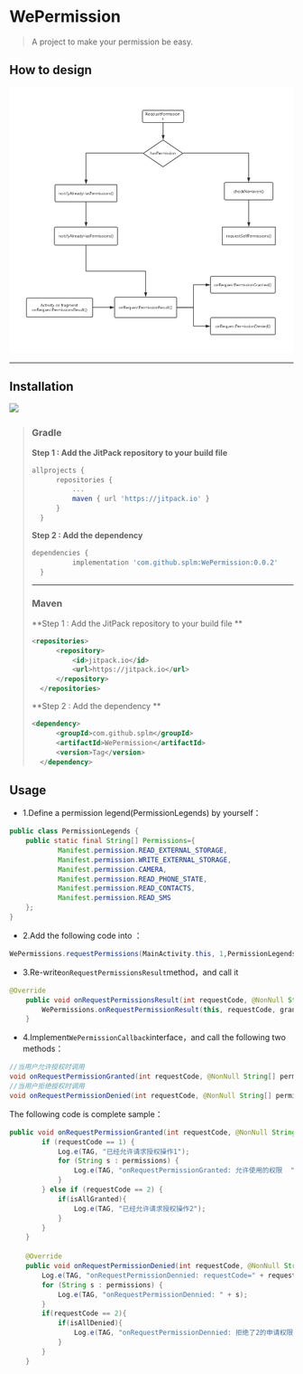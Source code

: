 # WePermission
> A project to make your permission be easy.

## How to design

![流程图](https://github.com/splm/WePermission/blob/master/WePermission%E6%B5%81%E7%A8%8B%E5%9B%BE.png)

--------------------------------------

## Installation

[![](https://jitpack.io/v/splm/WePermission.svg)](https://jitpack.io/#splm/WePermission)

> ### Gradle
>
> **Step 1 :  Add the JitPack repository to your build file**
>
> ```groovy
> allprojects {
> 		repositories {
> 			...
> 			maven { url 'https://jitpack.io' }
> 		}
> 	}
> ```
>
> **Step 2 : Add the dependency** 
>
> ```groovy
> dependencies {
> 	        implementation 'com.github.splm:WePermission:0.0.2'
> 	}
> ```
>
>
>
> --------------
>
> ### Maven
>
> **Step 1 :  Add the JitPack repository to your build file **
>
> ```xml
> <repositories>
> 		<repository>
> 		    <id>jitpack.io</id>
> 		    <url>https://jitpack.io</url>
> 		</repository>
> 	</repositories>
> ```
>
> **Step 2 :  Add the dependency **
>
> ```xml
> <dependency>
> 	    <groupId>com.github.splm</groupId>
> 	    <artifactId>WePermission</artifactId>
> 	    <version>Tag</version>
> 	</dependency>
> ```
>
>



## Usage

- 1.Define a permission legend(PermissionLegends)  by yourself：

```java
public class PermissionLegends {
    public static final String[] Permissions={
            Manifest.permission.READ_EXTERNAL_STORAGE,
            Manifest.permission.WRITE_EXTERNAL_STORAGE,
            Manifest.permission.CAMERA,
            Manifest.permission.READ_PHONE_STATE,
            Manifest.permission.READ_CONTACTS,
            Manifest.permission.READ_SMS
    };
}
```

- 2.Add the following code into ：

```java
WePermissions.requestPermissions(MainActivity.this, 1,PermissionLegends.Permissions);
```

- 3.Re-write`onRequestPermissionsResult`method，and call it

```java
@Override
    public void onRequestPermissionsResult(int requestCode, @NonNull String[] permissions, @NonNull int[] grantResults) {
        WePermissions.onRequestPermissionResult(this, requestCode, grantResults, permissions);
    }
```

- 4.Implement`WePermissionCallback`interface，and call the following two methods：

```java
//当用户允许授权时调用
void onRequestPermissionGranted(int requestCode, @NonNull String[] permissions, boolean isAllGranted);
//当用户拒绝授权时调用
void onRequestPermissionDenied(int requestCode, @NonNull String[] permissions,boolean isAllDenied);
```

The following code is complete sample：

```java
public void onRequestPermissionGranted(int requestCode, @NonNull String[] permissions, boolean isAllGranted) {
        if (requestCode == 1) {
            Log.e(TAG, "已经允许请求授权操作1");
            for (String s : permissions) {
                Log.e(TAG, "onRequestPermissionGranted: 允许使用的权限  " + s);
            }
        } else if (requestCode == 2) {
            if(isAllGranted){
                Log.e(TAG, "已经允许请求授权操作2");
            }
        }
    }

    @Override
    public void onRequestPermissionDenied(int requestCode, @NonNull String[] permissions,boolean isAllDenied) {
        Log.e(TAG, "onRequestPermissionDennied: requestCode=" + requestCode);
        for (String s : permissions) {
            Log.e(TAG, "onRequestPermissionDennied: " + s);
        }
        if(requestCode == 2){
            if(isAllDenied){
                Log.e(TAG, "onRequestPermissionDennied: 拒绝了2的申请权限操作");
            }
        }
    }
```
